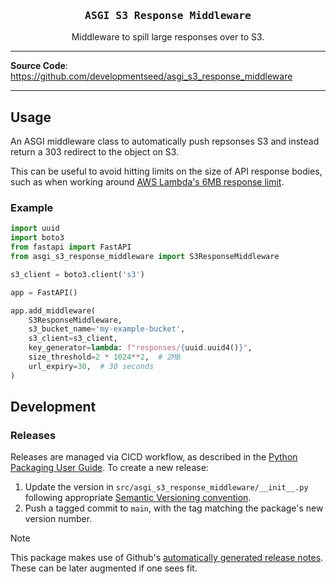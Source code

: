 <div align="center">
<!-- Consider using a logo image:
  <img width="500" alt="logo-description" src="https://github.com/developmentseed/asgi_s3_response_middleware/assets/10407788/fc69e5ae-4ab7-491f-8c20-6b9e1372b4c6">
-->
  <h3 style="font-family: monospace">ASGI S3 Response Middleware</h3>
  <p align="center">Middleware to spill large responses over to S3.</p>
</div>

---

<!-- **Documentation**: <a href="TODO..." target="_blank">TODO...</a> -->

**Source Code**: <a href="https://github.com/developmentseed/asgi-s3-response-middleware" target="_blank">https://github.com/developmentseed/asgi_s3_response_middleware</a>

---

## Usage

An ASGI middleware class to automatically push repsonses S3 and instead return a 303 redirect to the object on S3.

This can be useful to avoid hitting limits on the size of API response bodies, such as when working around [AWS Lambda's 6MB response limit](https://docs.aws.amazon.com/lambda/latest/dg/gettingstarted-limits.html).

### Example

```py
import uuid
import boto3
from fastapi import FastAPI
from asgi_s3_response_middleware import S3ResponseMiddleware

s3_client = boto3.client('s3')

app = FastAPI()

app.add_middleware(
    S3ResponseMiddleware,
    s3_bucket_name='my-example-bucket',
    s3_client=s3_client,
    key_generator=lambda: f"responses/{uuid.uuid4()}",
    size_threshold=2 * 1024**2,  # 2MB
    url_expiry=30,  # 30 seconds
)
```

## Development

### Releases

Releases are managed via CICD workflow, as described in the [Python Packaging User Guide](https://packaging.python.org/en/latest/guides/publishing-package-distribution-releases-using-github-actions-ci-cd-workflows/). To create a new release:

1. Update the version in `src/asgi_s3_response_middleware/__init__.py` following appropriate [Semantic Versioning convention](https://semver.org/).
1. Push a tagged commit to `main`, with the tag matching the package's new version number.

> [!NOTE]  
> This package makes use of Github's [automatically generated release notes](https://docs.github.com/en/repositories/releasing-projects-on-github/automatically-generated-release-notes). These can be later augmented if one sees fit.
